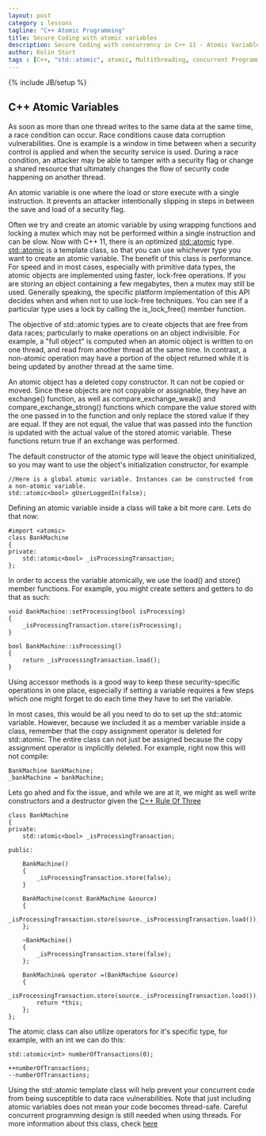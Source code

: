 ```yaml
---
layout: post
category : lessons
tagline: "C++ Atomic Programming"
title: Secure Coding with atomic variables
description: Secure Coding with concurrency in C++ 11 - Atomic Variables
author: Kolin Stürt
tags : [C++, "std::atomic", atomic, Multithreading, concurrent Programming]
---
```

{% include JB/setup %}

## C++ Atomic Variables

As soon as more than one thread writes to the same data at the same time, a race condition can occur. Race conditions cause data corruption vulnerabilities. One is example is a window in time between when a security control is applied and when the security service is used. During a race condition, an attacker may be able to tamper with a security flag or change a shared resource that ultimately changes the flow of security code happening on another thread. 

An atomic variable is one where the load or store execute with a single instruction. It prevents an attacker intentionally slipping in steps in between the save and load of a security flag.

Often we try and create an atomic variable by using wrapping functions and locking a mutex which may not be performed within a single instruction and can be slow. Now with C++ 11, there is an optimized [std::atomic](http://en.cppreference.com/w/cpp/atomic/atomic) type. [std::atomic](http://en.cppreference.com/w/cpp/atomic/atomic) is a template class, so that you can use whichever type you want to create an atomic variable. The benefit of this class is performance. For speed and in most cases, especially with primitive data types, the atomic objects are implemented using faster, lock-free operations. If you are storing an object containing a few megabytes, then a mutex may still be used. Generally speaking, the specific platform implementation of this API decides when and when not to use lock-free techniques. You can see if a particular type uses a lock by calling the is_lock_free() member function.

The objective of std::atomic types are to create objects that are free from data races; particularly to make operations on an object indivisible. For example, a "full object" is computed when an atomic object is written to on one thread, and read from another thread at the same time. In contrast, a non-atomic operation may have a portion of the object returned while it is being updated by another thread at the same time.

An atomic object has a deleted copy constructor. It can not be copied or moved. Since these objects are not copyable or assignable, they have an exchange() function, as well as compare_exchange_weak() and compare_exchange_strong() functions which compare the value stored with the one passed in to the function and only replace the stored value if they are equal. If they are not equal, the value that was passed into the function is updated with the actual value of the stored atomic variable. These functions return true if an exchange was performed.

The default constructor of the atomic type will leave the object uninitialized, so you may want to use the object's initialization constructor, for example 

	//Here is a global atomic variable. Instances can be constructed from a non-atomic variable.
	std::atomic<bool> gUserLoggedIn(false);


Defining an atomic variable inside a class will take a bit more care. Lets do that now:

	#import <atomic>
	class BankMachine
	{
	private:
	    std::atomic<bool> _isProcessingTransaction;
	};
	
In order to access the variable atomically, we use the load() and store() member functions. For example, you might create setters and getters to do that as such:
	
	void BankMachine::setProcessing(bool isProcessing)
	{
	    _isProcessingTransaction.store(isProcessing);
	}
	
	bool BankMachine::isProcessing()
	{
	    return _isProcessingTransaction.load();
	}

Using accessor methods is a good way to keep these security-specific operations in one place, especially if setting a variable requires a few steps which one might forget to do each time they have to set the variable.

In most cases, this would be all you need to do to set up the std::atomic variable. However, because we included it as a member variable inside a class, remember that the copy assignment operator is deleted for std::atomic. The entire class can not just be assigned because the copy assignment operator is implicitly deleted. For example, right now this will not compile:

	BankMachine bankMachine;
    _bankMachine = bankMachine;

 Lets go ahed and fix the issue, and while we are at it, we might as well write constructors and a destructor given the [C++ Rule Of Three](https://en.wikipedia.org/wiki/Rule_of_three_%28C%2B%2B_programming%29)

	class BankMachine
	{
	private:
	    std::atomic<bool> _isProcessingTransaction;
	    
	public:
	    
	    BankMachine()
	    {
	        _isProcessingTransaction.store(false);
	    }
	    
	    BankMachine(const BankMachine &source)
	    {
	        _isProcessingTransaction.store(source._isProcessingTransaction.load());
	    };
	    
	    ~BankMachine()
	    {
	        _isProcessingTransaction.store(false);
	    };
	    
	    BankMachine& operator =(BankMachine &source)
	    {
	        _isProcessingTransaction.store(source._isProcessingTransaction.load());
	        return *this;
	    };
	};

The atomic class can also utilize operators for it's specific type, for example, with an int we can do this:

	std::atomic<int> numberOfTransactions(0);
	
	++numberOfTransactions;
	--numberOfTransactions;

Using the std::atomic template class will help prevent your concurrent code from being susceptible to data race vulnerabilities. Note that just including atomic variables does not mean your code becomes thread-safe. Careful concurrent programming design is still needed when using threads. For more information about this class, check [here](http://en.cppreference.com/w/cpp/atomic/atomic)
